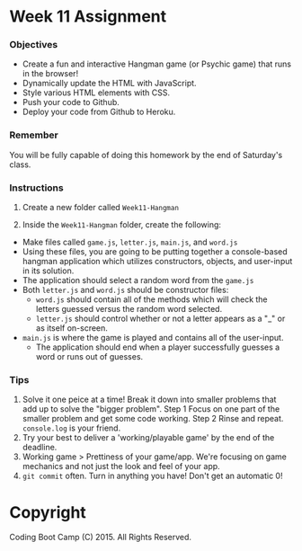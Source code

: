 # Week 11 Assignment

### Objectives
* Create a fun and interactive Hangman game (or Psychic game) that runs in the browser!
* Dynamically update the HTML with JavaScript.
* Style various HTML elements with CSS.
* Push your code to Github.
* Deploy your code from Github to Heroku.

### Remember

You will be fully capable of doing this homework by the end of Saturday's class.

### Instructions
1. Create a new folder called `Week11-Hangman`

2. Inside the `Week11-Hangman` folder, create the following: 
  * Make files called `game.js`, `letter.js`, `main.js`, and `word.js`
  * Using these files, you are going to be putting together a console-based hangman application which utilizes constructors, objects, and user-input in its solution.
  * The application should select a random word from the `game.js`
  * Both `letter.js` and `word.js` should be constructor files:
    * `word.js` should contain all of the methods which will check the letters guessed versus the random word selected.
    * `letter.js` should control whether or not a letter appears as a "_" or as itself on-screen.
  * `main.js` is where the game is played and contains all of the user-input.
    * The application should end when a player successfully guesses a word or runs out of guesses.

### Tips

1. Solve it one peice at a time! Break it down into smaller problems that add up to solve the "bigger problem". Step 1 Focus on one part of the smaller problem and get some code working. Step 2 Rinse and repeat.  `console.log` is your friend.
2. Try your best to deliver a 'working/playable game' by the end of the deadline.
3. Working game > Prettiness of your game/app. We're focusing on game mechanics and not just the look and feel of your app.
4. `git commit` often. Turn in anything you have! Don't get an automatic 0!

# Copyright
Coding Boot Camp (C) 2015. All Rights Reserved.
